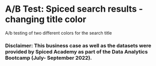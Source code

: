 # A/B Test: Spiced search results - changing title color


A/b testing of two different colors for the search title


### Disclaimer: This business case as well as the datasets were provided by Spiced Academy as part of the Data Analytics Bootcamp (July- September 2022).
